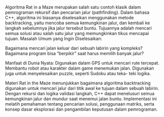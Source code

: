 Algoritma Rat in a Maze merupakan salah satu contoh klasik dalam
pemrograman rekursif dan pencarian jalur (pathfinding). Dalam bahasa C++, algoritma ini biasanya diselesaikan menggunakan
metode backtracking, yaitu mencoba semua kemungkinan jalur, dan
kembali ke langkah sebelumnya jika jalur tersebut buntu. Tujuannya
adalah mencari semua solusi atau salah satu jalur yang memungkinkan
tikus mencapai tujuan.
Masalah Umum yang Ingin Diselesaikan:

Bagaimana mencari jalan keluar dari sebuah labirin yang kompleks?
Bagaimana program bisa “berpikir” saat harus memilih banyak jalur?

Manfaat di Dunia Nyata:
Digunakan dalam GPS untuk mencari rute tercepat.
Membantu robot atau karakter dalam game menemukan jalan.
Digunakan juga untuk menyelesaikan puzzle, seperti Sudoku atau teka-
teki logika.

Materi Rat in the Maze menunjukkan bagaimana
algoritma backtracking digunakan untuk mencari
jalur dari titik awal ke tujuan dalam sebuah
labirin. Dengan rekursi dan logika validasi
langkah, C++ dapat menelusuri semua kemungkinan
jalur dan mundur saat menemui jalan buntu.
Implementasi ini melatih pemahaman tentang
pencarian solusi, penggunaan matriks, serta konsep
dasar eksplorasi dan pengambilan keputusan dalam
pemrograman.
